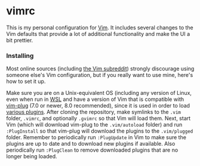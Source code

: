 # vimrc
This is my personal configuration for [Vim](http://www.vim.org/). It includes
several changes to the Vim defaults that provide a lot of additional
functionality and make the UI a bit prettier.

### Installing
Most online sources (including [the Vim subreddit](http://reddit.com/r/vim/))
strongly discourage using someone else's Vim configuration, but if you really
want to use mine, here's how to set it up.

Make sure you are on a Unix-equivalent OS (including any version of Linux,
even when run in
[WSL](https://docs.microsoft.com/en-us/windows/wsl/install-win10) and have a
version of Vim that is compatible with
[vim-plug](https://github.com/junegunn/vim-plug/) (7.0 or newer, 8.0
recommended), since it is used in order to load [various
plugins](https://github.com/brovie96/vimrc/blob/master/.vim/pluginsetup.vim/).
After cloning the repository, make symlinks to the `.vim` folder, `.vimrc`,
and optionally `.gvimrc` so that Vim will load them. Next, start Vim (which
will download vim-plug to the `.vim/autoload` folder) and run `:PlugInstall`
so that vim-plug will download the plugins to the `.vim/plugged` folder.
Remember to periodically run `:PlugUpdate` in Vim to make sure the plugins are
up to date and to download new plugins if available. Also periodically run
`:PlugClean` to remove downloaded plugins that are no longer being loaded.
